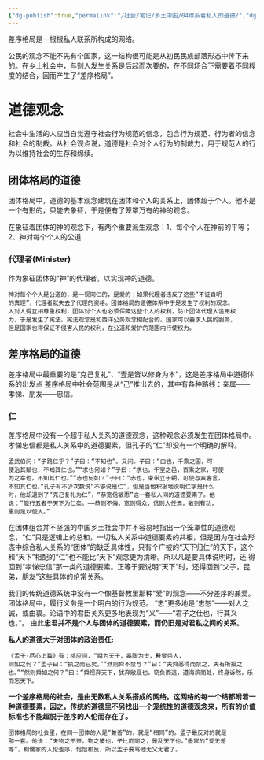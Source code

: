 ```yaml
---
{"dg-publish":true,"permalink":"/社会/笔记/乡土中国/04维系着私人的道德/","dgPassFrontmatter":true}
---
```


差序格局是一根根私人联系所构成的网络。

公民的观念不能不先有个国家，这一结构很可能是从初民民族部落形态中传下来的。在乡土社会中，与别人发生关系是后起而次要的，在不同场合下需要着不同程度的结合，因而产生了“差序格局”。

# 道德观念
社会中生活的人应当自觉遵守社会行为规范的信念，包含行为规范、行为者的信念和社会的制裁。从社会观点说，道德是社会对个人行为的制裁力，用于规范人的行为以维持社会的生存和绵续。
## 团体格局的道德
团体格局中，道德的基本观念建筑在团体和个人的关系上，团体超于个人。他不是一个有形的，只能去象征，于是便有了笼罩万有的神的观念。

在象征着团体的神的观念下，有两个重要派生观念：1、每个个人在神前的平等；2、神对每个个人的公道
### 代理者(Minister)
作为象征团体的“神”的代理者，以实现神的道德。
```
神对每个个人是公道的，是一视同仁的，是爱的；如果代理者违反了这些“不证自明
的真理”，代理者就失去了代理的资格。团体格局的道德体系中于是发生了权利的观念。
人对人得互相尊重权利，团体对个人也必须保障这些个人的权利，防止团体代理人滥用权
力，于是发生了宪法。宪法观念是和西洋公务观念相配合的。国家可以要求人民的服务，
但是国家也得保证不侵害人民的权利，在公道和爱护的范围内行使权力。
```
## 差序格局的道德
差序格局中最重要的是“克己复礼”、“壹是皆以修身为本”，这是差序格局中道德体系的出发点
差序格局中社会范围是从“己”推出去的，其中有各种路线：亲属——孝悌、朋友——忠信。
### 仁
差序格局中没有一个超乎私人关系的道德观念，这种观念必须发生在团体格局中。孝悌忠信都是私人关系中的道德要素，但孔子的“仁”却没有一个明确的解释。
```
孟武伯问：“子路仁乎？”子曰：“不知也”。又问。子曰：“由也，千乘之国，可
使治其赋也，不知其仁也。”“求也何如？”子曰：“求也，千室之邑，百乘之家，可使
为之宰也，不知其仁也。”“赤也何如？”子曰：“赤也，束带立于朝，可使与宾客言，
不知其仁也。”孔子有不少次数说“不够说是仁”，但是当他积极地说明仁字是什么
时，他却退到了“克己复礼为仁”，“恭宽信敏惠”这一套私人间的道德要素了。他
说：“能行五者于天下为仁矣。——恭则不侮，宽则得众，信则人任焉，敏则有功，
惠则足以使人。”
```
在团体组合并不坚强的中国乡土社会中并不容易地指出一个笼罩性的道德观念，“仁”只是逻辑上的总和，一切私人关系中道德要素的共相，但是因为在社会形态中综合私人关系的“团体”的缺乏具体性，只有个广被的“天下归仁”的天下，这个和“天下”相配的“仁”也不能比“天下”观念更为清晰。所以凡是要具体说明时，还
得回到“孝悌忠信”那一类的道德要素。正等于要说明“天下”时，还得回到“父子，昆弟，朋友”这些具体的伦常关系。

我们的传统道德系统中没有一个像基督教里那种“爱”的观念——不分差序的兼爱。团体格局中，履行义务是一个明白的行为规范。
“忠”更多地是“忠恕”——对人之诚，或由衷。论语中的君臣关系更多地表现为“义”——“君子之仕也，行其义也。”。
由此**忠君并不是个人与团体的道德要素，而仍旧是对君私之间的关系**。

**私人的道德大于对团体的政治责任:**
```
《孟子·尽心上篇》有：桃应问，“舜为天子，皋陶为士，瞽叟杀人，
则如之何？”孟子曰：“执之而已矣。”“然则舜不禁与？”曰：“夫舜恶得而禁之，夫有所授之也。”“然则舜如之何？”曰：“舜视弃天下，犹弃敝屣也。窃负而逃，遵海滨而处，终身诉然，乐而忘天下。
```

**一个差序格局的社会，是由无数私人关系搭成的网络。这网络的每一个结都附着一种道德要素，因之，传统的道德里不另找出一个笼统性的道德观念来，所有的价值标准也不能超脱于差序的人伦而存在了。**
```
团体格局的社会里，在同一团体的人是“兼善”的，就是“相同”的。孟子最反对的就是
那一套。他说：“夫物之不齐，物之情也，子比而同之，是乱天下也。”墨家的“爱无差
等”，和儒家的人伦差序，恰恰相反，所以孟子要骂他无父无君了。
```